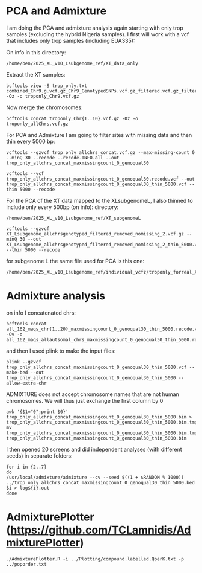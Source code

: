 # PCA and Admixture

I am doing the PCA and admixture analysis again starting with only trop samples (excluding the hybrid Nigeria samples). I first will work with a vcf that includes only trop samples (including EUA335):

On info in this directory:
```
/home/ben/2025_XL_v10_Lsubgenome_ref/XT_data_only
```
Extract the XT samples:
```
bcftools view -S trop_only.txt combined_Chr9.g.vcf.gz_Chr9_GenotypedSNPs.vcf.gz_filtered.vcf.gz_filtered_removed.vcf.gz -Oz -o troponly_Chr9.vcf.gz
```
Now merge the chromosomes:
```
bcftools concat troponly_Chr{1..10}.vcf.gz -Oz -o troponly_allChrs.vcf.gz
```


For PCA and Admixture I am going to filter sites with missing data and then thin every 5000 bp:
```
vcftools --gzvcf trop_only_allchrs_concat.vcf.gz --max-missing-count 0 --minQ 30 --recode --recode-INFO-all --out trop_only_allchrs_concat_maxmissingcount_0_genoqual30
```
```
vcftools --vcf trop_only_allchrs_concat_maxmissingcount_0_genoqual30.recode.vcf --out trop_only_allchrs_concat_maxmissingcount_0_genoqual30_thin_5000.vcf --thin 5000 --recode
```

For the PCA of the XT data mapped to the XLsubgenomeL, I also thinned to include only every 500bp (on info):
directory:
```
/home/ben/2025_XL_v10_Lsubgenome_ref/XT_subgenomeL
```
```
vcftools --gzvcf XT_Lsubgenome_allchrsgenotyped_filtered_removed_nomissing_2.vcf.gz --minQ 30 --out XT_Lsubgenome_allchrsgenotyped_filtered_removed_nomissing_2_thin_5000.vcf --thin 5000 --recode
```

for subgenome L the same file used for PCA is this one:
```
/home/ben/2025_XL_v10_Lsubgenome_ref/individual_vcfz/troponly_forreal_XT_Lsubgenome_allchrsgenotyped_filtered_removed_nomissing_2.vcf.gz_thin_5000.vcf.recode.vcf.gz
```

# Admixture analysis

on info I concatenated  chrs:
```
bcftools concat all_162_maqs_chr{1..20}_maxmissingcount_0_genoqual30_thin_5000.recode.vcf -Ov -o all_162_maqs_allautsomal_chrs_maxmissingcount_0_genoqual30_thin_5000.recode.vcf
```
and then I used plink to make the input files:
```
plink --gzvcf trop_only_allchrs_concat_maxmissingcount_0_genoqual30_thin_5000.vcf --make-bed --out trop_only_allchrs_concat_maxmissingcount_0_genoqual30_thin_5000 --allow-extra-chr
```

ADMIXTURE does not accept chromosome names that are not human chromosomes. We will thus just exchange the first column by 0
```
awk '{$1="0";print $0}' trop_only_allchrs_concat_maxmissingcount_0_genoqual30_thin_5000.bim > trop_only_allchrs_concat_maxmissingcount_0_genoqual30_thin_5000.bim.tmp
mv trop_only_allchrs_concat_maxmissingcount_0_genoqual30_thin_5000.bim.tmp trop_only_allchrs_concat_maxmissingcount_0_genoqual30_thin_5000.bim
```
I then opened 20 screens and did independent analyses (with different seeds) in separate folders:
```
for i in {2..7}
do
/usr/local/admixture/admixture --cv --seed $((1 + $RANDOM % 1000)) ../trop_only_allchrs_concat_maxmissingcount_0_genoqual30_thin_5000.bed $i > log${i}.out
done
```

# AdmixturePlotter (https://github.com/TCLamnidis/AdmixturePlotter)

```
./AdmixturePlotter.R -i ../Plotting/compound.labelled.QperK.txt -p ../poporder.txt
```
